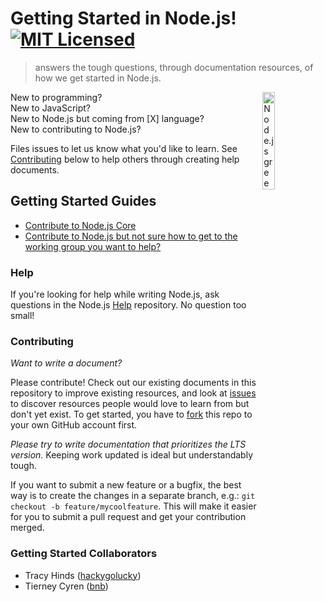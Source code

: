 # Getting Started in Node.js! [![MIT Licensed](https://img.shields.io/badge/license-MIT-blue.svg)](LICENSE)
> answers the tough questions, through documentation resources, of how we get started in Node.js.

 <img src="https://nodejs.org/static/images/logo-hexagon.png"
 alt="Node.js green hexagon" title="Node.js green hexagon" align="right" width="20%" height="20%"/>
 
New to programming?  
New to JavaScript?  
New to Node.js but coming from [X] language?     
New to contributing to Node.js? 

Files issues to let us know what you'd like to learn. See [Contributing](https://github.com/nodejs/getting-started/readme#contributing) below to help others through creating help documents.  

## Getting Started Guides
- [Contribute to Node.js Core](http://nodetodo.org/getting-started/)
- [Contribute to Node.js but not sure how to get to the working group you want to help?]()


### Help
If you're looking for help while writing Node.js, ask questions in the Node.js [Help](https://github.com/nodejs/help#-help) repository. No question too small!


### Contributing
*Want to write a document?*
  
Please contribute! Check out our existing documents in this repository to improve existing resources, and look at [issues](https://github.com/nodejs/getting-started/issues) to discover resources people would love to learn from but don't yet exist. To get started, you have to [fork](https://github.com/nodejs/getting-started/fork) this repo to your own GitHub account first.

*Please try to write documentation that prioritizes the LTS version.* Keeping work updated is ideal but understandably tough.

If you want to submit a new feature or a bugfix, the best way is to create the changes in a separate branch, e.g.: `git checkout -b feature/mycoolfeature`. This will make it easier for you to submit a pull request and get your contribution merged.

### Getting Started Collaborators

- Tracy Hinds ([hackygolucky](https://github.com/hackygolucky))
- Tierney Cyren ([bnb](https://github.com/bnb))
